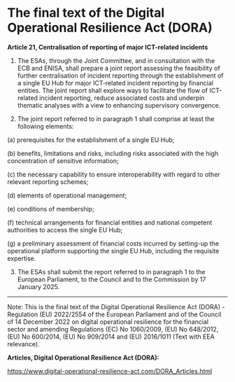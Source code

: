 



# The final text of the Digital Operational Resilience Act (DORA)


  

**Article 21, Centralisation of reporting of major ICT-related incidents**


  

1. The ESAs, through the Joint Committee, and in consultation with the ECB and ENISA, shall prepare a joint report assessing the feasibility of further centralisation of incident reporting through the establishment of a single EU Hub for major ICT-related incident reporting by financial entities. The joint report shall explore ways to facilitate the flow of ICT-related incident reporting, reduce associated costs and underpin thematic analyses with a view to enhancing supervisory convergence.


  

2. The joint report referred to in paragraph 1 shall comprise at least the following elements:


(a) prerequisites for the establishment of a single EU Hub;


(b) benefits, limitations and risks, including risks associated with the high concentration of sensitive information;


(c) the necessary capability to ensure interoperability with regard to other relevant reporting schemes;


(d) elements of operational management;


(e) conditions of membership;


(f) technical arrangements for financial entities and national competent authorities to access the single EU Hub;


(g) a preliminary assessment of financial costs incurred by setting-up the operational platform supporting the single EU Hub, including the requisite expertise.


  

3. The ESAs shall submit the report referred to in paragraph 1 to the European Parliament, to the Council and to the Commission by 17 January 2025.


  



---


 Note: This is the final text of the Digital Operational Resilience Act (DORA) - Regulation (EU) 2022/2554 of the European Parliament and of the Council of 14 December 2022 on digital operational resilience for the financial sector and amending Regulations (EC) No 1060/2009, (EU) No 648/2012, (EU) No 600/2014, (EU) No 909/2014 and (EU) 2016/1011 (Text with EEA relevance).


  

 **Articles, Digital Operational Resilience Act (DORA):** 


<https://www.digital-operational-resilience-act.com/DORA_Articles.html>





